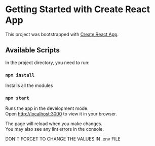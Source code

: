 # Getting Started with Create React App

This project was bootstrapped with [Create React App](https://github.com/facebook/create-react-app).

## Available Scripts

In the project directory, you need to run:

### `npm install`
Installs all the modules

### `npm start`

Runs the app in the development mode.\
Open [http://localhost:3000](http://localhost:3000) to view it in your browser.

The page will reload when you make changes.\
You may also see any lint errors in the console.

DON'T FORGET TO CHANGE THE VALUES IN .env FILE